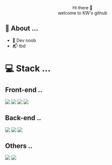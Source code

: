 <div align=center>
Hi there 👋<br>
welcome to KW's github
</div>

## 💬 About ...
- 🌱 Dev noob
- 📬 tbd

# 💻 Stack ...
## Front-end ..
<img src="https://img.shields.io/badge/HTML-E34F26?style=flat&logo=HTML5&logoColor=white"/> <img src="https://img.shields.io/badge/CSS-1572B6?style=flat&logo=CSS3&logoColor=white"/> <img src="https://img.shields.io/badge/JavaScript-F7DF1E?style=flat&logo=JavaScript&logoColor=white"/> <img src="https://img.shields.io/badge/React-61DAFB?style=flat&logo=React&logoColor=white"/>
## Back-end ..
<img src="https://img.shields.io/badge/SpringBoot-6DB33F?style=flat&logo=SpringBoot&logoColor=white"/> <img src="https://img.shields.io/badge/Python-3776AB?style=flat&logo=PythonBoot&logoColor=white"/> <img src="https://img.shields.io/badge/django-092E20?style=flat&logo=django&logoColor=white"/>
## Others ..
<img src="https://img.shields.io/badge/photoshop-31A8FF?style=flat&logo=adobephotoshop&logoColor=white"/> <img src="https://img.shields.io/badge/illustrator-FF9A00?style=flat&logo=adobeillustrator&logoColor=white"/>


<!--
**Kw3c/Kw3c** is a ✨ _special_ ✨ repository because its `README.md` (this file) appears on your GitHub profile.

Here are some ideas to get you started:

- 🔭 I’m currently working on ...
- 🌱 I’m currently learning ...
- 👯 I’m looking to collaborate on ...
- 🤔 I’m looking for help with ...
- 💬 Ask me about ...
- 📫 How to reach me: ...
- 😄 Pronouns: ...
- ⚡ Fun fact: ...
-->
